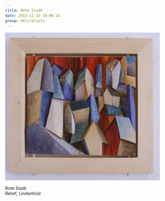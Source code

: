 ```yaml
---
title: Rote Stadt
date: 2013-11-23 19:06:14
group: Holzreliefs
---
```

![Rote Stadt](/img/holzreliefs/rote-stadt.jpg)

Rote Stadt<br>
Relief, Lindenholz
